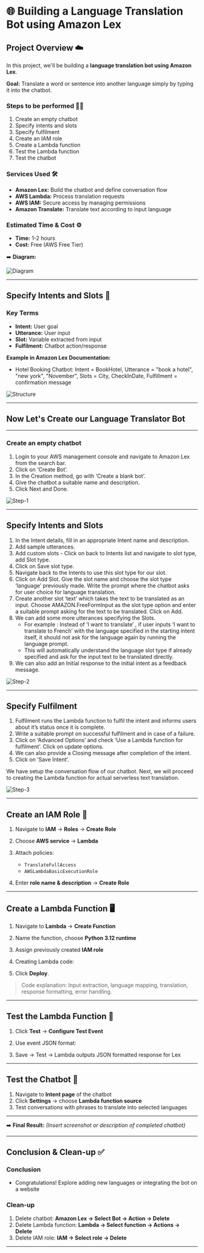 # 🌐 Building a Language Translation Bot using Amazon Lex

## Project Overview ☁️

In this project, we'll be building a **language translation bot using Amazon Lex**.

**Goal:** Translate a word or sentence into another language simply by typing it into the chatbot.

### Steps to be performed 👩‍💻

1.  Create an empty chatbot
2.  Specify intents and slots
3.  Specify fulfilment
4.  Create an IAM role
5.  Create a Lambda function
6.  Test the Lambda function
7.  Test the chatbot

### Services Used 🛠

- **Amazon Lex:** Build the chatbot and define conversation flow
- **AWS Lambda:** Process translation requests
- **AWS IAM:** Secure access by managing permissions
- **Amazon Translate:** Translate text according to input language

### Estimated Time & Cost ⚙️

- **Time:** 1-2 hours
- **Cost:** Free (AWS Free Tier)

➡️ **Diagram:**

![Diagram](Images/diagram.png)

---

## Specify Intents and Slots 🎯

### Key Terms

- **Intent:** User goal
- **Utterance:** User input
- **Slot:** Variable extracted from input
- **Fulfilment:** Chatbot action/response

**Example in Amazon Lex Documentation:**

- Hotel Booking Chatbot: Intent = BookHotel, Utterance = "book a hotel", "new york", "November", Slots = City, CheckInDate, Fulfillment = confirmation message

![Structure](Images/structure.png)

---

## Now Let's Create our Language Translator Bot

---

### Create an empty chatbot

1.  Login to your AWS management console and navigate to Amazon Lex from the search bar.
2.  Click on ‘Create Bot’.
3.  In the Creation method, go with ‘Create a blank bot’.
4.  Give the chatbot a suitable name and description.
5.  Click Next and Done.

![Step-1](Images/step-1.gif)

---

## Specify Intents and Slots

1.  In the Intent details, fill in an appropriate Intent name and description.
2.  Add sample utterances.
3.  Add custom slots - Click on back to Intents list and navigate to slot type, add Slot type.
4.  Click on Save slot type.
5.  Navigate back to the Intents to use this slot type for our slot.
6.  Click on Add Slot. Give the slot name and choose the slot type ‘language’ previously made. Write the prompt where the chatbot asks for user choice for language translation.
7.  Create another slot ‘text’ which takes the text to be translated as an input. Choose AMAZON.FreeFormInput as the slot type option and enter a suitable prompt asking for the text to be translated. Click on Add.
8.  We can add some more utterances specifying the Slots.
    - For example : Instead of ‘I want to translate’ , if user inputs ‘I want to translate to French’ with the language specified in the starting intent itself, it should not ask for the language again by running the language prompt.
    - This will automatically understand the language slot type if already specified and ask for the input text to be translated directly.
9.  We can also add an Initial response to the initial intent as a feedback message.

![Step-2](Images/step-2.gif)

---

## Specify Fulfilment

1. Fulfilment runs the Lambda function to fulfil the intent and informs users about it’s status once it is complete.
2. Write a suitable prompt on successful fulfilment and in case of a failure.
3. Click on ‘Advanced Options’ and check ‘Use a Lambda function for fulfilment’. Click on update options.
4. We can also provide a Closing message after completion of the intent.
5. Click on ‘Save Intent’.

We have setup the conversation flow of our chatbot. Next, we will proceed to creating the Lambda function for actual serverless text translation.

![Step-3](Images/step-3.gif)

---

## Create an IAM Role 🔐

1.  Navigate to **IAM** → **Roles** → **Create Role**
2.  Choose **AWS service** → **Lambda**
3.  Attach policies:

    - `TranslateFullAccess`
    - `AWSLambdaBasicExecutionRole`

4.  Enter **role name & description** → **Create Role**

---

## Create a Lambda Function 🖥️

1.  Navigate to **Lambda** → **Create Function**
2.  Name the function, choose **Python 3.12 runtime**
3.  Assign previously created **IAM role**
4.  Creating Lambda code:

5.  Click **Deploy**.

> Code explanation: Input extraction, language mapping, translation, response formatting, error handling.

---

## Test the Lambda Function 🧪

1.  Click **Test** → **Configure Test Event**
2.  Use event JSON format:

3.  Save → Test → Lambda outputs JSON formatted response for Lex

---

## Test the Chatbot 💬

1.  Navigate to **Intent page** of the chatbot
2.  Click **Settings** → choose **Lambda function source**
3.  Test conversations with phrases to translate into selected languages

---

➡️ **Final Result:** _(Insert screenshot or description of completed chatbot)_

---

## Conclusion & Clean-up ✅

### Conclusion

- Congratulations! Explore adding new languages or integrating the bot on a website

### Clean-up

1.  Delete chatbot: **Amazon Lex → Select Bot → Action → Delete**
2.  Delete Lambda function: **Lambda → Select function → Actions → Delete**
3.  Delete IAM role: **IAM → Select role → Delete**

---
